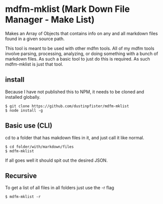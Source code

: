 # mdfm-mklist (Mark Down File Manager - Make List)

Makes an Array of Objects that contains info on any and all markdown files found in a given source path.

This tool is meant to be used with other mdfm tools. All of my mdfm tools involve parsing, processing, analyzing, or doing something with a bunch of markdown files. As such a basic tool to just do this is required. As such mdfm-mklist is just that tool.

## install
Because I have not published this to NPM, it needs to be cloned and installed globally.

```
$ git clone https://github.com/dustinpfister/mdfm-mklist
$ node install -g
```
## Basic use (CLI)

cd to a folder that has makdown files in it, and just call it like normal.

```
$ cd folder/with/markdown/files
$ mdfm-mklist 
```

If all goes well it should spit out the desired JSON.

## Recursive

To get a list of all files in all folders just use the -r flag

```
$ mdfm-mklist -r
```
